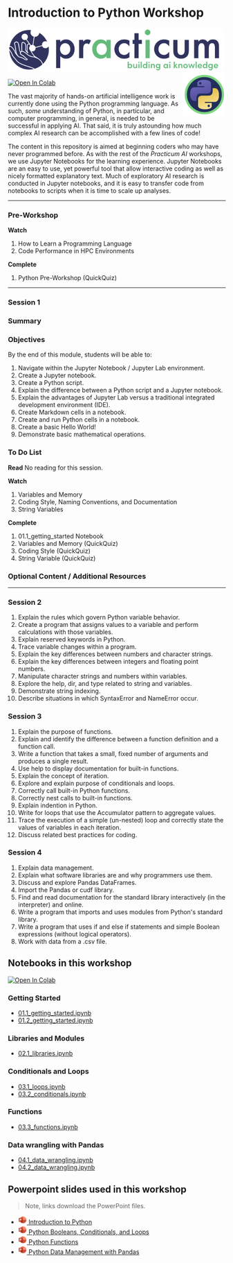 # Introduction to Python Workshop

![Practicum AI Logo image](https://github.com/PracticumAI/practicumai.github.io/blob/main/images/logo/PracticumAI_logo_500x100.png?raw=true) <img src='https://github.com/PracticumAI/practicumai.github.io/blob/main/images/icons/practicumai_python.png?raw=true' align='right' width=100>


[![Open In Colab](https://colab.research.google.com/assets/colab-badge.svg)](https://colab.research.google.com/github/PracticumAI/python)

The vast majority of hands-on artificial intelligence work is currently done using the Python programming language. As such, *some* understanding of Python, in particular, and computer programming, in general, is needed to be successful in applying AI. That said, it is truly astounding how much complex AI research can be accomplished with a few lines of code!

The content in this repository is aimed at beginning coders who may have never programmed before. As with the rest of the *Practicum AI* workshops, we use Jupyter Notebooks for the learning experience. Jupyter Notebooks are an easy to use, yet powerful tool that allow interactive coding as well as nicely formatted explanatory text. Much of exploratory AI research is conducted in Jupyter notebooks, and it is easy to transfer code from notebooks to scripts when it is time to scale up analyses.

***
### Pre-Workshop
**Watch**
1. How to Learn a Programming Language
2. Code Performance in HPC Environments 

**Complete**
1. Python Pre-Workshop (QuickQuiz)

***
### Session 1

### Summary

### Objectives
By the end of this module, students will be able to:

1. Navigate within the Jupyter Notebook / Jupyter Lab environment.
2. Create a Jupyter notebook.
3. Create a Python script.
4. Explain the difference between a Python script and a Jupyter notebook.
5. Explain the advantages of Jupyter Lab versus a traditional integrated development environment (IDE).
6. Create Markdown cells in a notebook.
7. Create and run Python cells in a notebook.
8. Create a basic Hello World!
9. Demonstrate basic mathematical operations.

### To Do List

**Read** 
No reading for this session.

**Watch**
1. Variables and Memory
2. Coding Style, Naming Conventions, and Documentation
3. String Variables 

**Complete**
1. 01.1_getting_started Notebook
2. Variables and Memory (QuickQuiz)
2. Coding Style (QuickQuiz)
3. String Variable (QuickQuiz)

### Optional Content / Additional Resources

***

### Session 2

1. Explain the rules which govern Python variable behavior.
2. Create a program that assigns values to a variable and perform calculations with those variables.
3. Explain reserved keywords in Python.
4. Trace variable changes within a program.
5. Explain the key differences between numbers and character strings.
6. Explain the key differences between integers and floating point numbers.
7. Manipulate character strings and numbers within variables.
8. Explore the help, dir, and type related to string and variables.
9. Demonstrate string indexing.
10. Describe situations in which SyntaxError and NameError occur.

### Session 3

1. Explain the purpose of functions.
1. Explain and identify the difference between a function definition and a function call.
1. Write a function that takes a small, fixed number of arguments and produces a single result.
1. Use help to display documentation for built-in functions.
1. Explain the concept of iteration.
1. Explore and explain purpose of conditionals and loops.
1. Correctly call built-in Python functions.
1. Correctly nest calls to built-in functions.
1. Explain indention in Python.
1. Write for loops that use the Accumulator pattern to aggregate values.
1. Trace the execution of a simple (un-nested) loop and correctly state the values of variables in each iteration.
1. Discuss related best practices for coding.

### Session 4

1. Explain data management.
2. Explain what software libraries are and why programmers use them.
3. Discuss and explore Pandas DataFrames.
4. Import the Pandas or cudf library.
5. Find and read documentation for the standard library interactively (in the interpreter) and online.
6. Write a program that imports and uses modules from Python's standard library.
7. Write a program that uses if and else if statements and simple Boolean expressions (without logical operators).
8. Work with data from a .csv file.

## Notebooks in this workshop

[![Open In Colab](https://colab.research.google.com/assets/colab-badge.svg)](https://colab.research.google.com/github/PracticumAI/python)

### Getting Started

* [01.1_getting_started.ipynb](01.1_getting_started.ipynb)
* [01.2_getting_started.ipynb](01.2_getting_started.ipynb)

### Libraries and Modules

* [02.1_libraries.ipynb](02.1_libraries.ipynb)

### Conditionals and Loops

* [03.1_loops.ipynb](03.1_loops.ipynb)
* [03.2_conditionals.ipynb](03.2_conditonals.ipynb)

### Functions

* [03.3_functions.ipynb](03.3_functions.ipynb)

### Data wrangling with Pandas 

* [04.1_data_wrangling.ipynb](04.1_data_wrangling.ipynb)
* [04.2_data_wrangling.ipynb](04.2_data_wrangling.ipynb)

## Powerpoint slides used in this workshop

> Note, links download the PowerPoint files.

* [![PowerPoint icon](https://github.com/PracticumAI/practicumai.github.io/blob/main/images/icons/pptx_icon.png?raw=true) Introduction to Python](https://github.com/PracticumAI/python/raw/main/presentations/01_getting_started.pptx)
* [![PowerPoint icon](https://github.com/PracticumAI/practicumai.github.io/blob/main/images/icons/pptx_icon.png?raw=true) Python Booleans, Conditionals, and Loops](https://github.com/PracticumAI/python/raw/main/presentations/02_loops.pptx)
* [![PowerPoint icon](https://github.com/PracticumAI/practicumai.github.io/blob/main/images/icons/pptx_icon.png?raw=true) Python Functions](https://github.com/PracticumAI/python/raw/main/presentations/03_functions.pptx)
* [![PowerPoint icon](https://github.com/PracticumAI/practicumai.github.io/blob/main/images/icons/pptx_icon.png?raw=true) Python Data Management with Pandas](https://github.com/PracticumAI/python/raw/main/presentations/04_data_mgmt.pptx)
